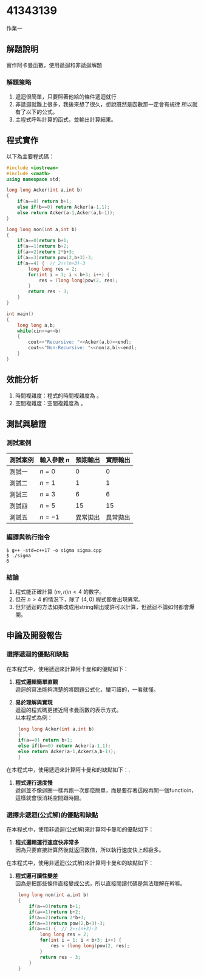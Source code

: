 # 41343139

作業一

## 解題說明

實作阿卡曼函數，使用遞迴和非遞迴解題

### 解題策略

1. 遞迴很簡單，只要照著他給的條件遞迴就行
2. 非遞迴就難上很多，我後來想了很久，想說既然是函數那一定會有規律
   所以就有了以下的公式。
3. 主程式呼叫計算的函式，並輸出計算結果。

## 程式實作

以下為主要程式碼：

```cpp
#include <iostream>
#include <cmath>
using namespace std;

long long Acker(int a,int b)
{
	if(a==0) return b+1;
	else if(b==0) return Acker(a-1,1);
	else return Acker(a-1,Acker(a,b-1));
}

long long non(int a,int b)
{
	if(a==0)return b+1;
	if(a==1)return b+2;
	if(a==2)return 2*b+3;
	if(a==3)return pow(2,b+3)-3;
	if(a==4) {  // 2↑↑(n+3)-3 
        long long res = 2;
        for(int i = 1; i < b+3; i++) {
            res = (long long)pow(2, res);  
        }
        return res - 3;
    }
}

int main()
{
	long long a,b;
    while(cin>>a>>b)
    {
		cout<<"Recursive: "<<Acker(a,b)<<endl;
		cout<<"Non-Recursive: "<<non(a,b)<<endl;
	} 
}
```

## 效能分析

1. 時間複雜度：程式的時間複雜度為 。
2. 空間複雜度：空間複雜度為 。

## 測試與驗證

### 測試案例

| 測試案例 | 輸入參數 $n$ | 預期輸出 | 實際輸出 |
|----------|--------------|----------|----------|
| 測試一   | $n = 0$      | 0        | 0        |
| 測試二   | $n = 1$      | 1        | 1        |
| 測試三   | $n = 3$      | 6        | 6        |
| 測試四   | $n = 5$      | 15       | 15       |
| 測試五   | $n = -1$     | 異常拋出 | 異常拋出 |

### 編譯與執行指令

```shell
$ g++ -std=c++17 -o sigma sigma.cpp
$ ./sigma
6
```

### 結論

1. 程式能正確計算 $(m,n) n<4$ 的數字。  
2. 但在 $n>4$ 的情況下，除了 $(4,0)$ 程式都會出現異常。  
3. 但非遞迴的方法如果改成用string輸出或許可以計算，但遞迴不論如何都會爆開。

## 申論及開發報告

### 選擇遞迴的優點和缺點

在本程式中，使用遞迴來計算阿卡曼和的優點如下：

1. **程式邏輯簡單直觀**  
   遞迴的寫法能夠清楚的將問題公式化，蠻可讀的，一看就懂。  

2. **易於理解與實現**  
   遞迴的程式碼更接近阿卡曼函數的表示方式。  
   以本程式為例：  

   ```cpp
  	long long Acker(int a,int b)
	{
	if(a==0) return b+1;
	else if(b==0) return Acker(a-1,1);
	else return Acker(a-1,Acker(a,b-1));
	}
   ```
在本程式中，使用遞迴來計算阿卡曼和的缺點如下：.

1. **程式運行速度慢**  
   遞迴並不像迴圈一樣再跑一次那麼簡單，而是要存著這段再開一個functioin，
   這樣就會很消耗空間跟時間。

   
### 選擇非遞迴(公式解)的優點和缺點

在本程式中，使用非遞迴(公式解)來計算阿卡曼和的優點如下：

1. **程式邏輯運行速度快非常多**  
   因為只要直接計算然後就返回數值，所以執行速度快上超級多。

在本程式中，使用非遞迴(公式解)來計算阿卡曼和的缺點如下：

1. **程式邏可讀性變差**  
   因為是把那些條件直接變成公式，所以直接閱讀代碼是無法理解在幹嘛。
   ```cpp
	long long non(int a,int b)
	{
		if(a==0)return b+1;
		if(a==1)return b+2;
		if(a==2)return 2*b+3;
		if(a==3)return pow(2,b+3)-3;
		if(a==4) {  // 2↑↑(n+3)-3 
	        long long res = 2;
	        for(int i = 1; i < b+3; i++) {
	            res = (long long)pow(2, res);  
	        }
	        return res - 3;
	    }
	}
   ```

